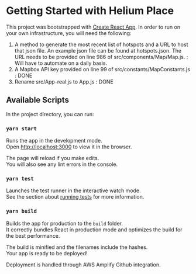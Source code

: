 # Getting Started with Helium Place

This project was bootstrapped with [Create React App](https://github.com/facebook/create-react-app). In order to run on your own infrastructure, you will need the following:
1) A method to generate the most recent list of hotspots and a URL to host that json file. An example json file can be found at hotspots.json. The URL needs to be provided on line 986 of src/components/Map/Map.js. : Will have to automate on a daily basis.
2) A Mapbox API key provided on line 99 of src/constants/MapConstants.js : DONE
3) Rename src/App-real.js to App.js : DONE

## Available Scripts

In the project directory, you can run:

### `yarn start`

Runs the app in the development mode.\
Open [http://localhost:3000](http://localhost:3000) to view it in the browser.

The page will reload if you make edits.\
You will also see any lint errors in the console.

### `yarn test`

Launches the test runner in the interactive watch mode.\
See the section about [running tests](https://facebook.github.io/create-react-app/docs/running-tests) for more information.

### `yarn build`

Builds the app for production to the `build` folder.\
It correctly bundles React in production mode and optimizes the build for the best performance.

The build is minified and the filenames include the hashes.\
Your app is ready to be deployed!

Deployment is handled through AWS Amplify Github integration.
